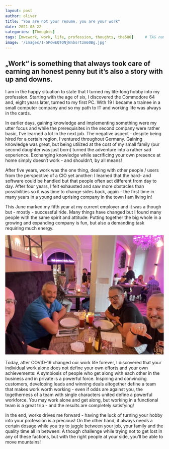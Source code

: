 ```yaml
---
layout: post
author: oliver
title: "You are not your resume, you are your work"
date: 2021-08-22
categories: [Thoughts]
tags: [mwcwork, work, life, profession, thoughts, the500]     # TAG names should always be lowercase
image: '/images/1-5PowEQTQNjNnbsrtzm60Bg.jpg'
---
```


## „Work“ is something that always took care of earning an honest penny but it’s also a story with up and downs.

I am in the happy situation to state that I turned my life-long hobby into my profession. Starting with the age of six, I discovered the Commodore 64 and, eight years later, turned to my first PC. With 19 I became a trainee in a small computer company and so my path to IT and working life was always in the cards.

In earlier days, gaining knowledge and implementing something were my utter focus and while the prerequisites in the second company were rather basic, I‘ve learned a lot in the next job. The negative aspect - despite being hired for a certain region, I ventured throughout Germany. Gaining knowledge was great, but being utilized at the cost of my small family (our second daughter was just born) turned the adventure into a rather sad experience. Exchanging knowledge while sacrificing your own presence at home simply doesn‘t work - and shouldn‘t, by all means!

After five years, work was the one thing, dealing with other people / users from the perspective of a CIO yet another: I learned that the hard- and software could be handled but that people often act different from day to day. After four years, I felt exhausted and saw more obstacles than possibilities so it was time to change sides back, again - the first time in many years in a young and uprising company in the town I am living in!

This June marked my fifth year at my current employer and it was a though but - mostly - successful ride. Many things have changed but I found many people with the same spirit and attitude: Putting together the big whole in a growing and expanding company is fun, but also a demanding task requiring much energy.

![Great people and friends simultaneously to rule them… all? Photo courtesy of author](../images/1-ieX9L4KvfwoeomwRHZd4mw.jpg)

Today, after COVID-19 changed our work life forever, I discovered that your individual work alone does not define your own efforts and your own achievements: A symbiosis of people who get along with each other in the business and in private is a powerful force. Inspiring and convincing customers, developing leads and winning deals altogether define a team that makes work worth working - even if odds are against you, the togetherness of a team with single characters united define a powerful workforce. You may work alone and get along, but working in a functional team is a great trip - and the results are completely satisfying!

In the end, works drives me forward - having the luck of turning your hobby into your profession is a precious! On the other hand, it always needs a certain dosage while you try to juggle between your job, your family and the quality time all in between: A though challenge while trying not to get lost in any of these factions, but with the right people at your side, you’ll be able to move mountains!